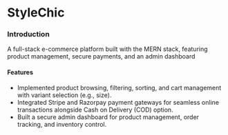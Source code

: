 # StyleChic
### Introduction
A full-stack e-commerce platform built with the MERN stack, featuring product management, secure payments, and an admin dashboard 
#### Features
-	Implemented product browsing, filtering, sorting, and cart management with variant selection (e.g., size).
-	Integrated Stripe and Razorpay payment gateways for seamless online transactions alongside Cash on Delivery (COD) option.
-	Built a secure admin dashboard for product management, order tracking, and inventory control.
